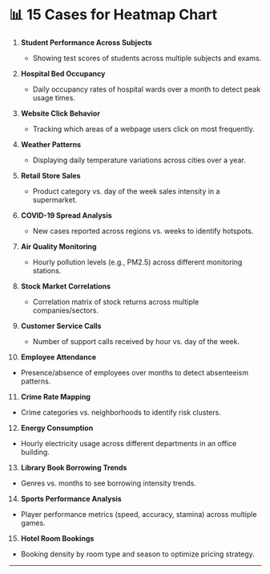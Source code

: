 # 📊 15 Cases for Heatmap Chart

1. **Student Performance Across Subjects**

   * Showing test scores of students across multiple subjects and exams.

2. **Hospital Bed Occupancy**

   * Daily occupancy rates of hospital wards over a month to detect peak usage times.

3. **Website Click Behavior**

   * Tracking which areas of a webpage users click on most frequently.

4. **Weather Patterns**

   * Displaying daily temperature variations across cities over a year.

5. **Retail Store Sales**

   * Product category vs. day of the week sales intensity in a supermarket.

6. **COVID-19 Spread Analysis**

   * New cases reported across regions vs. weeks to identify hotspots.

7. **Air Quality Monitoring**

   * Hourly pollution levels (e.g., PM2.5) across different monitoring stations.

8. **Stock Market Correlations**

   * Correlation matrix of stock returns across multiple companies/sectors.

9. **Customer Service Calls**

   * Number of support calls received by hour vs. day of the week.

10. **Employee Attendance**

* Presence/absence of employees over months to detect absenteeism patterns.

11. **Crime Rate Mapping**

* Crime categories vs. neighborhoods to identify risk clusters.

12. **Energy Consumption**

* Hourly electricity usage across different departments in an office building.

13. **Library Book Borrowing Trends**

* Genres vs. months to see borrowing intensity trends.

14. **Sports Performance Analysis**

* Player performance metrics (speed, accuracy, stamina) across multiple games.

15. **Hotel Room Bookings**

* Booking density by room type and season to optimize pricing strategy.

---
